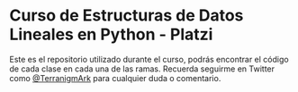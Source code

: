 # Curso de Estructuras de Datos Lineales en Python - Platzi

Este es el repositorio utilizado durante el curso, podrás encontrar el código de cada clase en cada una de las ramas.
Recuerda seguirme en Twitter como [@TerranigmArk](https://twitter.com/TerranigmArk) para cualquier duda o comentario.
